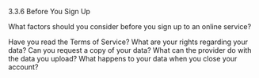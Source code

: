 3.3.6 Before You Sign Up

What factors should you consider before you sign up to an online service?

Have you read the Terms of Service?
What are your rights regarding your data?
Can you request a copy of your data?
What can the provider do with the data you upload?
What happens to your data when you close your account?
